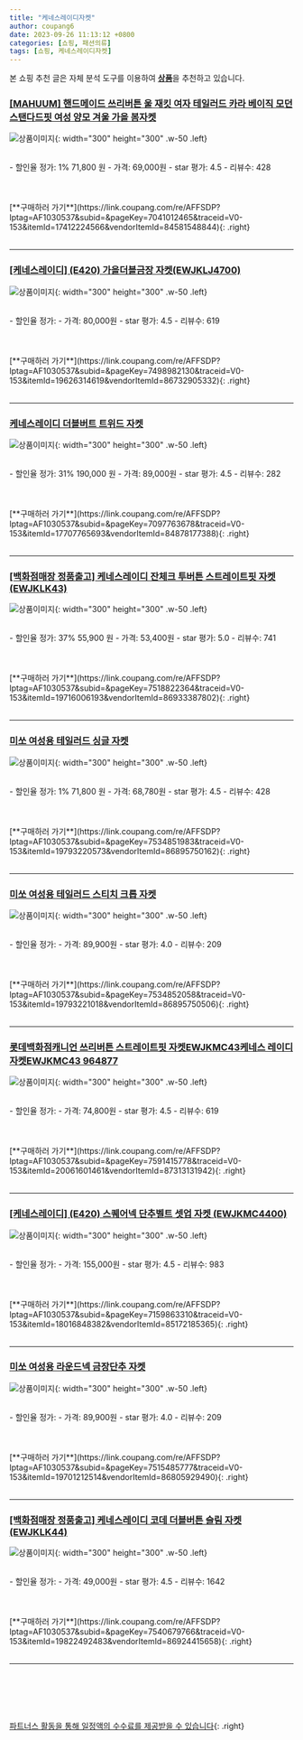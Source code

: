 ```yaml
---
title: "케네스레이디자켓"
author: coupang6
date: 2023-09-26 11:13:12 +0800
categories: [쇼핑, 패션의류]
tags: [쇼핑, 케네스레이디자켓]
---
```


본 쇼핑 추천 글은 자체 분석 도구를 이용하여 [**상품**](https://link.coupang.com/a/bao1ui)을 추천하고 있습니다.

### [[MAHUUM] 핸드메이드 쓰리버튼 울 재킷 여자 테일러드 카라 베이직 모던 스탠다드핏 여성 양모 겨울 가을 봄자켓](https://link.coupang.com/re/AFFSDP?lptag=AF1030537&subid=&pageKey=7041012465&traceid=V0-153&itemId=17412224566&vendorItemId=84581548844)

![상품이미지](https://thumbnail9.coupangcdn.com/thumbnails/remote/230x230ex/image/vendor_inventory/e86e/b175d3add083684b6fc4302de95081d886885b4b0e0934b0184c88b3748e.png){: width="300" height="300" .w-50 .left}


<br>
- 할인율 정가: 1%  71,800   원
- 가격: 69,000원
- star 평가: 4.5
- 리뷰수: 428
<br>
<br>
<br>
<br>
[**구매하러 가기**](https://link.coupang.com/re/AFFSDP?lptag=AF1030537&subid=&pageKey=7041012465&traceid=V0-153&itemId=17412224566&vendorItemId=84581548844){: .right}
<br>
<br>

---

### [[케네스레이디] (E420) 가을더블금장 자켓(EWJKLJ4700)](https://link.coupang.com/re/AFFSDP?lptag=AF1030537&subid=&pageKey=7498982130&traceid=V0-153&itemId=19626314619&vendorItemId=86732905332)

![상품이미지](https://thumbnail8.coupangcdn.com/thumbnails/remote/230x230ex/image/vendor_inventory/37b3/d17e693a29da8da1e1ec1bfe2e7a86d8817de0cb111f43f5c59a8859befd.jpg){: width="300" height="300" .w-50 .left}


<br>
- 할인율 정가: 
- 가격: 80,000원
- star 평가: 4.5
- 리뷰수: 619
<br>
<br>
<br>
<br>
[**구매하러 가기**](https://link.coupang.com/re/AFFSDP?lptag=AF1030537&subid=&pageKey=7498982130&traceid=V0-153&itemId=19626314619&vendorItemId=86732905332){: .right}
<br>
<br>

---

### [케네스레이디 더블버트 트위드 자켓](https://link.coupang.com/re/AFFSDP?lptag=AF1030537&subid=&pageKey=7097763678&traceid=V0-153&itemId=17707765693&vendorItemId=84878177388)

![상품이미지](https://thumbnail8.coupangcdn.com/thumbnails/remote/230x230ex/image/vendor_inventory/4a39/4a08434cc08782d9671dd75929ba01eeece3c2a4c03988e8a6b50e742bac.jpg){: width="300" height="300" .w-50 .left}


<br>
- 할인율 정가: 31%  190,000   원
- 가격: 89,000원
- star 평가: 4.5
- 리뷰수: 282
<br>
<br>
<br>
<br>
[**구매하러 가기**](https://link.coupang.com/re/AFFSDP?lptag=AF1030537&subid=&pageKey=7097763678&traceid=V0-153&itemId=17707765693&vendorItemId=84878177388){: .right}
<br>
<br>

---

### [[백화점매장 정품출고] 케네스레이디 잔체크 투버튼 스트레이트핏 자켓(EWJKLK43)](https://link.coupang.com/re/AFFSDP?lptag=AF1030537&subid=&pageKey=7518822364&traceid=V0-153&itemId=19716006193&vendorItemId=86933387802)

![상품이미지](https://thumbnail9.coupangcdn.com/thumbnails/remote/230x230ex/image/vendor_inventory/fc5c/a88d2f69f3602a730ba6e9779d9b1b99bbedddb89bd0857485a909110d35.jpg){: width="300" height="300" .w-50 .left}


<br>
- 할인율 정가: 37%  55,900   원
- 가격: 53,400원
- star 평가: 5.0
- 리뷰수: 741
<br>
<br>
<br>
<br>
[**구매하러 가기**](https://link.coupang.com/re/AFFSDP?lptag=AF1030537&subid=&pageKey=7518822364&traceid=V0-153&itemId=19716006193&vendorItemId=86933387802){: .right}
<br>
<br>

---

### [미쏘 여성용 테일러드 싱글 자켓](https://link.coupang.com/re/AFFSDP?lptag=AF1030537&subid=&pageKey=7534851983&traceid=V0-153&itemId=19793220573&vendorItemId=86895750162)

![상품이미지](https://thumbnail10.coupangcdn.com/thumbnails/remote/230x230ex/image/rs_quotation_api/5ewbdbdb/8aa06e6e0b034815b12b5c56080fdc22.jpg){: width="300" height="300" .w-50 .left}


<br>
- 할인율 정가: 1%  71,800   원
- 가격: 68,780원
- star 평가: 4.5
- 리뷰수: 428
<br>
<br>
<br>
<br>
[**구매하러 가기**](https://link.coupang.com/re/AFFSDP?lptag=AF1030537&subid=&pageKey=7534851983&traceid=V0-153&itemId=19793220573&vendorItemId=86895750162){: .right}
<br>
<br>

---

### [미쏘 여성용 테일러드 스티치 크롭 자켓](https://link.coupang.com/re/AFFSDP?lptag=AF1030537&subid=&pageKey=7534852058&traceid=V0-153&itemId=19793221018&vendorItemId=86895750506)

![상품이미지](https://thumbnail9.coupangcdn.com/thumbnails/remote/230x230ex/image/retail/images/2023/08/16/17/5/f417a96f-68d0-4884-bd21-a7595731de24.jpg){: width="300" height="300" .w-50 .left}


<br>
- 할인율 정가: 
- 가격: 89,900원
- star 평가: 4.0
- 리뷰수: 209
<br>
<br>
<br>
<br>
[**구매하러 가기**](https://link.coupang.com/re/AFFSDP?lptag=AF1030537&subid=&pageKey=7534852058&traceid=V0-153&itemId=19793221018&vendorItemId=86895750506){: .right}
<br>
<br>

---

### [롯데백화점캐니언 쓰리버튼 스트레이트핏 자켓EWJKMC43케네스 레이디 자켓EWJKMC43 964877](https://link.coupang.com/re/AFFSDP?lptag=AF1030537&subid=&pageKey=7591415778&traceid=V0-153&itemId=20061601461&vendorItemId=87313131942)

![상품이미지](https://thumbnail10.coupangcdn.com/thumbnails/remote/230x230ex/image/vendor_inventory/e768/b4b60877d35bd3f87daee09a8715db8a4bef8859586ba8d95a32390ba419.jpg){: width="300" height="300" .w-50 .left}


<br>
- 할인율 정가: 
- 가격: 74,800원
- star 평가: 4.5
- 리뷰수: 619
<br>
<br>
<br>
<br>
[**구매하러 가기**](https://link.coupang.com/re/AFFSDP?lptag=AF1030537&subid=&pageKey=7591415778&traceid=V0-153&itemId=20061601461&vendorItemId=87313131942){: .right}
<br>
<br>

---

### [[케네스레이디] (E420) 스퀘어넥 단추벨트 셋업 자켓 (EWJKMC4400)](https://link.coupang.com/re/AFFSDP?lptag=AF1030537&subid=&pageKey=7159863310&traceid=V0-153&itemId=18016848382&vendorItemId=85172185365)

![상품이미지](https://thumbnail7.coupangcdn.com/thumbnails/remote/230x230ex/image/vendor_inventory/2b31/873ec8217ecdfa1f295b636ec12e6b4409f2502fbfe72f7de0788e817a68.jpg){: width="300" height="300" .w-50 .left}


<br>
- 할인율 정가: 
- 가격: 155,000원
- star 평가: 4.5
- 리뷰수: 983
<br>
<br>
<br>
<br>
[**구매하러 가기**](https://link.coupang.com/re/AFFSDP?lptag=AF1030537&subid=&pageKey=7159863310&traceid=V0-153&itemId=18016848382&vendorItemId=85172185365){: .right}
<br>
<br>

---

### [미쏘 여성용 라운드넥 금장단추 자켓](https://link.coupang.com/re/AFFSDP?lptag=AF1030537&subid=&pageKey=7515485777&traceid=V0-153&itemId=19701212514&vendorItemId=86805929490)

![상품이미지](https://thumbnail8.coupangcdn.com/thumbnails/remote/230x230ex/image/rs_quotation_api/teqsscj2/a3f89c26412d4163a85e6a6e5413ea66.jpg){: width="300" height="300" .w-50 .left}


<br>
- 할인율 정가: 
- 가격: 89,900원
- star 평가: 4.0
- 리뷰수: 209
<br>
<br>
<br>
<br>
[**구매하러 가기**](https://link.coupang.com/re/AFFSDP?lptag=AF1030537&subid=&pageKey=7515485777&traceid=V0-153&itemId=19701212514&vendorItemId=86805929490){: .right}
<br>
<br>

---

### [[백화점매장 정품출고] 케네스레이디 코데 더블버튼 슬림 자켓(EWJKLK44)](https://link.coupang.com/re/AFFSDP?lptag=AF1030537&subid=&pageKey=7540679766&traceid=V0-153&itemId=19822492483&vendorItemId=86924415658)

![상품이미지](https://thumbnail8.coupangcdn.com/thumbnails/remote/230x230ex/image/vendor_inventory/2ec3/b88a04e7498c69fb78eea0e6b150718aa23e033bfdc5a97a74f307808f40.jpg){: width="300" height="300" .w-50 .left}


<br>
- 할인율 정가: 
- 가격: 49,000원
- star 평가: 4.5
- 리뷰수: 1642
<br>
<br>
<br>
<br>
[**구매하러 가기**](https://link.coupang.com/re/AFFSDP?lptag=AF1030537&subid=&pageKey=7540679766&traceid=V0-153&itemId=19822492483&vendorItemId=86924415658){: .right}
<br>
<br>

---
<br><br><br><br><br> [파트너스 활동을 통해 일정액의 수수료를 제공받을 수 있습니다](https://link.coupang.com/a/bao1ui){: .right}